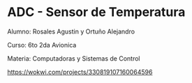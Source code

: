 # ADC - Sensor de Temperatura

Alumno: Rosales Agustin y Ortuño Alejandro

Curso: 6to 2da Avionica

Materia: Computadoras y Sistemas de Control

https://wokwi.com/projects/330819107160064596